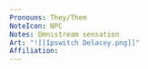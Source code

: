```yaml
---
Pronouns: They/Them
NoteIcon: NPC
Notes: Omnistream sensation
Art: "![[Ipswitch Delacey.png]]"
Affiliation: 
---
```

